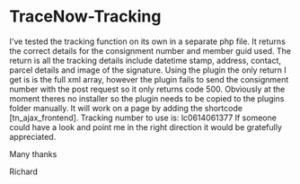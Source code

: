 TraceNow-Tracking
=================
I've tested the tracking function on its own in a separate php file. It returns the correct details for the consignment number and member guid used. The return is all the tracking details include datetime stamp, address, contact, parcel details and image of the signature.
Using the plugin the only return I get is is the full xml array, however the plugin fails to send the consignment number with the post request so it only returns code 500.
Obviously at the moment theres no installer so the plugin needs to be copied to the plugins folder manually.
It will work on a page by adding the shortcode [tn_ajax_frontend].
Tracking number to use is: lc0614061377
If someone could have a look and point me in the right direction it would be gratefully appreciated.

Many thanks

Richard
